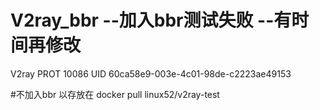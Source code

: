 # V2ray_bbr  --加入bbr测试失败 --有时间再修改  
V2ray PROT 10086
UID 60ca58e9-003e-4c01-98de-c2223ae49153

#不加入bbr 以存放在 docker pull linux52/v2ray-test
